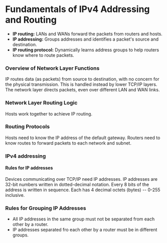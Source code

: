 # Fundamentals of IPv4 Addressing and Routing
- **IP routing:** LANs and WANs forward the packets from routers and hosts.
- **IP addressing:** Groups addresses and identifies a packet's source and destination.
- **IP routing protocol:** Dynamically learns address groups to help routers know where to route packets.

### Overview of Network Layer Functions
IP routes data (as packets) from source to destination, with no concern for the physical transmission. This is handled instead by lower TCP/IP layers. The network layer directs packets, even over different LAN and WAN links.

### Network Layer Routing Logic
Hosts work together to achieve IP routing.

### Routing Protocols
Hosts need to know the IP address of the default gateway. Routers need to know routes to forward packets to each network and subnet.

### IPv4 addressing
#### Rules for IP addresses
Devices communicating over TCP/IP need IP addresses. IP addresses are 32-bit numbers written in dotted-decimal notation. Every 8 bits of the address is written in sequence. Each has 4 decimal octets (bytes) -- 0-255 inclusive.

### Rules for Grouping IP Addresses
- All IP addresses in the same group must not be separated from each other by a router.
- IP addresses separated fro each other by a router must be in different groups.
